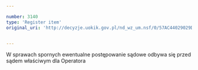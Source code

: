 ```yaml
---

number: 3140
type: 'Register item'
original_uri: 'http://decyzje.uokik.gov.pl/nd_wz_um.nsf/0/57AC44029029D17AC12579F8004554EE?OpenDocument'


---
```


W sprawach spornych ewentualne postępowanie sądowe odbywa się przed sądem właściwym dla Operatora
